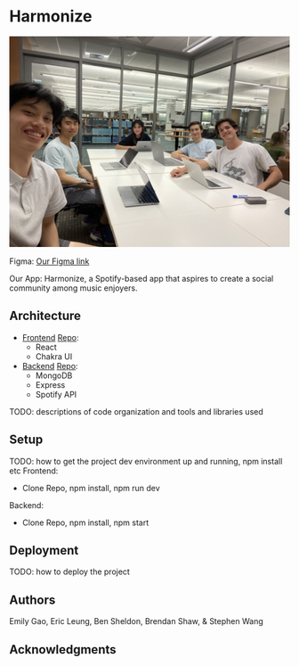 # Harmonize

![Team Photo](src/img/team_photo_1.jpg?raw=true)

Figma:
[Our Figma link](https://www.figma.com/design/d1LRKIo9vALvQktj60IxuR/mockup-draft-1?node-id=0%3A1&t=XEGMeyuZymvdAH84-1)

Our App:
Harmonize, a Spotify-based app that aspires to create a social community among music enjoyers.


## Architecture
- [Frontend](https://harmonize-client.onrender.com) [Repo](https://github.com/dartmouth-cs52-24s/project-client-spotify-sharing):
  - React
  - Chakra UI
- [Backend](https://harmonize-api-r808.onrender.com) [Repo](https://github.com/dartmouth-cs52-24s/harmonize-api):
  - MongoDB
  - Express
  - Spotify API

TODO:  descriptions of code organization and tools and libraries used

## Setup
TODO: how to get the project dev environment up and running, npm install etc
Frontend:
- Clone Repo, npm install, npm run dev

Backend:
- Clone Repo, npm install, npm start

## Deployment

TODO: how to deploy the project

## Authors

Emily Gao, Eric Leung, Ben Sheldon, Brendan Shaw, & Stephen Wang

## Acknowledgments
